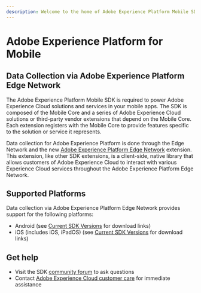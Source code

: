 ```yaml
---
description: Welcome to the home of Adobe Experience Platform Mobile SDK documentation.
---
```


# Adobe Experience Platform for Mobile

## Data Collection via Adobe Experience Platform Edge Network

The Adobe Experience Platform Mobile SDK is required to power Adobe Experience Cloud solutions and services in your mobile apps. The SDK is composed of the Mobile Core and a series of Adobe Experience Cloud solutions or third-party vendor extensions that depend on the Mobile Core. Each extension registers with the Mobile Core to provide features specific to the solution or service it represents.

Data collection for Adobe Experience Platform is done through the Edge Network and the new [Adobe Experience Platform Edge Network](./) extension. This extension, like other SDK extensions, is a client-side, native library that allows customers of Adobe Experience Cloud to interact with various Experience Cloud services throughout the Adobe Experience Platform Edge Network.

## Supported Platforms

Data collection via Adobe Experience Platform Edge Network provides support for the following platforms:

* Android \(see [Current SDK Versions](https://aep-sdks.gitbook.io/docs/resources/upgrading-to-aep/current-sdk-versions) for download links\)
* iOS \(includes iOS, iPadOS\) \(see [Current SDK Versions](https://aep-sdks.gitbook.io/docs/resources/upgrading-to-aep/current-sdk-versions) for download links\)

## Get help

* Visit the SDK [community forum](https://forums.adobe.com/community/experience-cloud/platform/launch/sdk) to ask questions
* Contact [Adobe Experience Cloud customer care](https://helpx.adobe.com/contact/enterprise-support.ec.html) for immediate assistance

